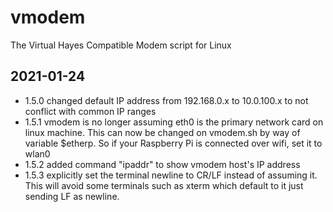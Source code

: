 # vmodem
The Virtual Hayes Compatible Modem script for Linux

2021-01-24
----------
* 1.5.0 changed default IP address from 192.168.0.x to 10.0.100.x to not conflict with common IP ranges
* 1.5.1 vmodem is no longer assuming eth0 is the primary network card on linux machine. This can now be changed on vmodem.sh by way of variable $etherp. So if your Raspberry Pi is connected over wifi, set it to wlan0
* 1.5.2 added command "ipaddr" to show vmodem host's IP address
* 1.5.3 explicitly set the terminal newline to CR/LF instead of assuming it. This will avoid some terminals such as xterm which default to it just sending LF as newline.
